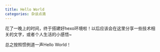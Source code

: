 ```yaml
---
title: Hello World
categories: 杂谈点滴
---
```


花了一晚上的时间，终于搭建好hexo环境啦！以后应该会在这里分享一些技术相关的文字，或者个人生活的小感悟~

总之按照惯例道一声Hello World！